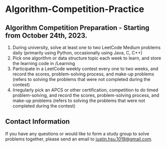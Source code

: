 # Algorithm-Competition-Practice

## Algorithm Competition Preparation - Starting from October 24th, 2023.
1. During university, solve at least one to two LeetCode Medium problems daily (primarily using Python, occasionally using Java, C, C++)
2. Pick one algorithm or data structure topic each week to learn, and store the learning code in /Learning
3. Participate in a LeetCode weekly contest every one to two weeks, and record the scores, problem-solving process, and make-up problems (refers to solving the problems that were not completed during the contest)
4. Irregularly pick an APCS or other certification, competition to do timed problem-solving, and record the scores, problem-solving process, and make-up problems (refers to solving the problems that were not completed during the contest)

## Contact Information
If you have any questions or would like to form a study group to solve problems together, please send an email to [justin.hsu.1019@gmail.com](mailto:justin.hsu.1019@gmail.com).
